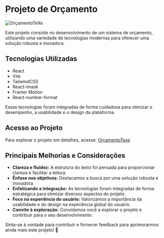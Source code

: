 # Projeto de Orçamento

![OrçamentoTeXe](link_para_a_imagem)

Este projeto consiste no desenvolvimento de um sistema de orçamento, utilizando uma variedade de tecnologias modernas para oferecer uma solução robusta e inovadora.

## Tecnologias Utilizadas

- React
- Vite
- TailwindCSS
- React-imask
- Framer Motion
- React-number-format

Essas tecnologias foram integradas de forma cuidadosa para otimizar o desempenho, a usabilidade e o design da plataforma.

## Acesso ao Projeto

Para explorar o projeto em detalhes, acesse: [OrçamentoTexe](https://orcamentotexe.surge.sh/)

## Principais Melhorias e Considerações

- **Clareza e fluidez:** A estrutura do texto foi pensada para proporcionar clareza e facilitar a leitura.
- **Ênfase nos objetivos:** Destacamos a busca por uma solução robusta e inovadora.
- **Enfatizando a integração:** As tecnologias foram integradas de forma estratégica para otimizar diversos aspectos do projeto.
- **Foco na experiência do usuário:** Valorizamos a importância da usabilidade e do design na experiência global do usuário.
- **Convite à exploração:** Convidamos você a explorar o projeto e contribuir para o seu desenvolvimento.

Sinta-se à vontade para contribuir e fornecer feedback para aprimorarmos ainda mais este projeto! 🚀
